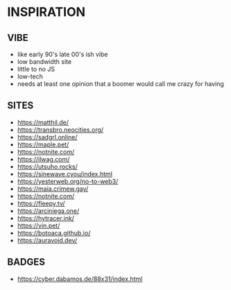 # INSPIRATION

## VIBE

* like early 90's late 00's ish vibe
* low bandwidth site
* little to no JS
* low-tech
* needs at least one opinion that a boomer would call me crazy for having

## SITES

* https://matthil.de/
* https://transbro.neocities.org/
* https://sadgrl.online/
* https://maple.pet/
* https://notnite.com/
* https://ilwag.com/
* https://utsuho.rocks/
* https://sinewave.cyou/index.html
* https://yesterweb.org/no-to-web3/
* https://maia.crimew.gay/
* https://notnite.com/
* https://fleepy.tv/
* https://arciniega.one/
* https://hytracer.ink/
* https://vin.pet/
* https://botoaca.github.io/
* https://auravoid.dev/

## BADGES

* https://cyber.dabamos.de/88x31/index.html
